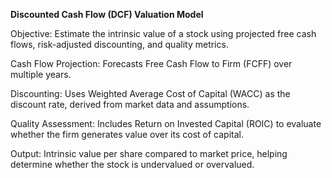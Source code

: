 **Discounted Cash Flow (DCF) Valuation Model**

Objective: Estimate the intrinsic value of a stock using projected free cash flows, risk-adjusted discounting, and quality metrics.

Cash Flow Projection: Forecasts Free Cash Flow to Firm (FCFF) over multiple years.

Discounting: Uses Weighted Average Cost of Capital (WACC) as the discount rate, derived from market data and assumptions.

Quality Assessment: Includes Return on Invested Capital (ROIC) to evaluate whether the firm generates value over its cost of capital.

Output: Intrinsic value per share compared to market price, helping determine whether the stock is undervalued or overvalued.
